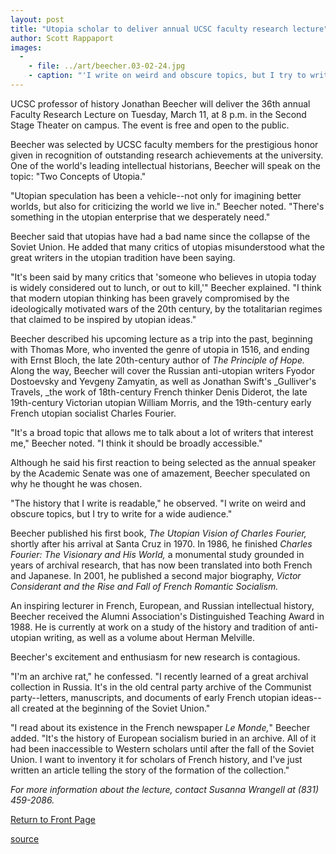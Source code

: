 ```yaml
---
layout: post
title: "Utopia scholar to deliver annual UCSC faculty research lecture"
author: Scott Rappaport
images:
  -
    - file: ../art/beecher.03-02-24.jpg
    - caption: "'I write on weird and obscure topics, but I try to write for a wide audience,' Jonathan Beecher said in speculating on why he was selected by UCSC faculty members."
---
```


UCSC professor of history Jonathan Beecher will deliver the 36th annual Faculty Research Lecture on Tuesday, March 11, at 8 p.m. in the Second Stage Theater on campus. The event is free and open to the public.

Beecher was selected by UCSC faculty members for the prestigious honor given in recognition of outstanding research achievements at the university. One of the world's leading intellectual historians, Beecher will speak on the topic: "Two Concepts of Utopia."  

"Utopian speculation has been a vehicle--not only for imagining better worlds, but also for criticizing the world we live in." Beecher noted. "There's something in the utopian enterprise that we desperately need."  

Beecher said that utopias have had a bad name since the collapse of the Soviet Union. He added that many critics of utopias misunderstood what the great writers in the utopian tradition have been saying.  

"It's been said by many critics that 'someone who believes in utopia today is widely considered out to lunch, or out to kill,'" Beecher explained. "I think that modern utopian thinking has been gravely compromised by the ideologically motivated wars of the 20th century, by the totalitarian regimes that claimed to be inspired by utopian ideas."  

Beecher described his upcoming lecture as a trip into the past, beginning with Thomas More, who invented the genre of utopia in 1516, and ending with Ernst Bloch, the late 20th-century author of _The Principle of Hope._ Along the way, Beecher will cover the Russian anti-utopian writers Fyodor Dostoevsky and Yevgeny Zamyatin, as well as Jonathan Swift's _Gulliver's Travels, _the work of 18th-century French thinker Denis Diderot, the late 19th-century Victorian utopian William Morris, and the 19th-century early French utopian socialist Charles Fourier.   

"It's a broad topic that allows me to talk about a lot of writers that interest me," Beecher noted. "I think it should be broadly accessible."  

Although he said his first reaction to being selected as the annual speaker by the Academic Senate was one of amazement, Beecher speculated on why he thought he was chosen.  

"The history that I write is readable," he observed. "I write on weird and obscure topics, but I try to write for a wide audience."  

Beecher published his first book, _The Utopian Vision of Charles Fourier,_ shortly after his arrival at Santa Cruz in 1970. In 1986, he finished _Charles Fourier: The Visionary and His World,_ a monumental study grounded in years of archival research, that has now been translated into both French and Japanese. In 2001, he published a second major biography, _Victor Considerant and the Rise and Fall of French Romantic Socialism._  

An inspiring lecturer in French, European, and Russian intellectual history, Beecher received the Alumni Association's Distinguished Teaching Award in 1988. He is currently at work on a study of the history and tradition of anti-utopian writing, as well as a volume about Herman Melville.

Beecher's excitement and enthusiasm for new research is contagious.  

"I'm an archive rat," he confessed. "I recently learned of a great archival collection in Russia. It's in the old central party archive of the Communist party--letters, manuscripts, and documents of early French utopian ideas--all created at the beginning of the Soviet Union."   

"I read about its existence in the French newspaper _Le Monde,_" Beecher added. "It's the history of European socialism buried in an archive. All of it had been inaccessible to Western scholars until after the fall of the Soviet Union. I want to inventory it for scholars of French history, and I've just written an article telling the story of the formation of the collection."   
  
_For more information about the lecture, contact Susanna Wrangell at (831) 459-2086._

  

[Return to Front Page][1]

[1]: http://currents.ucsc.edu/

[source](http://www1.ucsc.edu/currents/02-03/02-24/utopia.html "Permalink to utopia")
